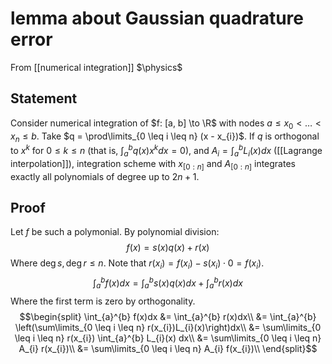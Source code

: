 # lemma about Gaussian quadrature error
From [[numerical integration]]
$\physics$
## Statement
Consider numerical integration of $f: [a, b] \to \R$ with nodes $a \leq x_{0} < \dots < x_{n} \leq b$. Take $q = \prod\limits_{0 \leq i \leq n} (x - x_{i})$. If $q$ is orthogonal to $x^{k}$ for $0 \leq k \leq n$ (that is, $\int_{a}^{b} q(x)x^{k}dx = 0$), and $A_{i} = \int_{a}^{b} L_{i}(x) dx$ ([[Lagrange interpolation]]), integration scheme with $x_{[0:n]}$ and $A_{[0:n]}$ integrates exactly all polynomials of degree up to $2n + 1$.

## Proof
Let $f$ be such a polymonial. By polynomial division:
$$f(x) = s(x)q(x) + r(x)$$
Where $\deg s, \deg r \leq n$. Note that $r(x_{i}) = f(x_{i}) - s(x_{i}) \cdot 0 = f(x_{i})$.
$$\int_{a}^{b} f(x)dx = \int_{a}^{b} s(x)q(x)dx + \int_{a}^{b} r(x)dx$$
Where the first term is zero by orthogonality.
$$\begin{split}
\int_{a}^{b} f(x)dx &= \int_{a}^{b} r(x)dx\\
&= \int_{a}^{b} \left(\sum\limits_{0 \leq i \leq n} r(x_{i})L_{i}(x)\right)dx\\
&= \sum\limits_{0 \leq i \leq n} r(x_{i}) \int_{a}^{b} L_{i}(x) dx\\
&= \sum\limits_{0 \leq i \leq n} A_{i} r(x_{i})\\
&= \sum\limits_{0 \leq i \leq n} A_{i} f(x_{i})\\
\end{split}$$
